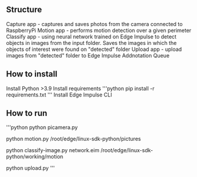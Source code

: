 Structure
---------------

Capture app - captures and saves photos from the camera connected to RaspberryPi
Motion app - performs motion detection over a given perimeter
Classify app - using neural network trained on Edge Impulse to detect objects in images from the input folder. Saves the images in which the objects of interest were found on "detected" folder
Upload app - upload images from "detected" folder to Edge Impulse Addnotation Queue


How to install
---------------
Install Python >3.9
Install requirements
'''python
pip install -r requirements.txt
'''
Install Edge Impulse CLI


How to run
---------------

'''python
python picamera.py

python motion.py /root/edge/linux-sdk-python/pictures

python classify-image.py network.eim /root/edge/linux-sdk-python/working/motion

python upload.py
'''